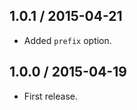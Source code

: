 1.0.1 / 2015-04-21
------------------

- Added `prefix` option.


1.0.0 / 2015-04-19
------------------

- First release.
